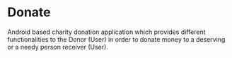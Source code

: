 # Donate
Android based charity donation application which provides different functionalities to the Donor (User) in order to donate money to a deserving or a needy person receiver (User).
